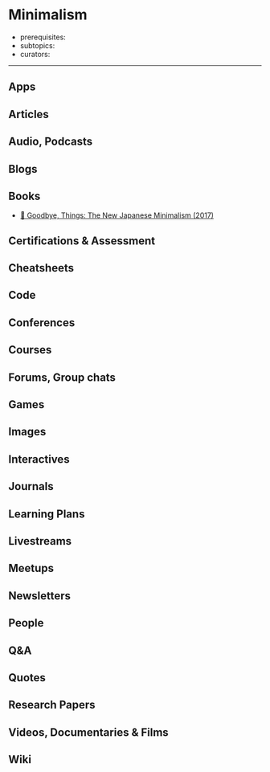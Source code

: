 # Minimalism

- prerequisites:
- subtopics:
- curators:

------

## Apps

## Articles

## Audio, Podcasts

## Blogs

## Books

- [📕 Goodbye, Things: The New Japanese Minimalism (2017)](https://www.goodreads.com/book/show/30231806-goodbye-things)


## Certifications & Assessment

## Cheatsheets

## Code

## Conferences

## Courses

## Forums, Group chats

## Games

## Images

## Interactives

## Journals

## Learning Plans

## Livestreams

## Meetups

## Newsletters

## People

## Q&A

## Quotes

## Research Papers

## Videos, Documentaries & Films

## Wiki

